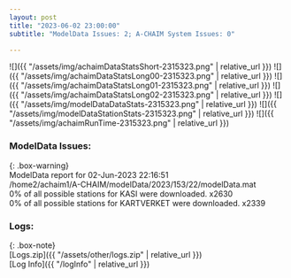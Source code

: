 ```yaml
---
layout: post
title: "2023-06-02 23:00:00"
subtitle: "ModelData Issues: 2; A-CHAIM System Issues: 0"

---
```


![]({{ "/assets/img/achaimDataStatsShort-2315323.png" | relative_url }})
![]({{ "/assets/img/achaimDataStatsLong00-2315323.png" | relative_url }})
![]({{ "/assets/img/achaimDataStatsLong01-2315323.png" | relative_url }})
![]({{ "/assets/img/achaimDataStatsLong02-2315323.png" | relative_url }})
![]({{ "/assets/img/modelDataDataStats-2315323.png" | relative_url }})
![]({{ "/assets/img/modelDataStationStats-2315323.png" | relative_url }})
![]({{ "/assets/img/achaimRunTime-2315323.png" | relative_url }})


### ModelData Issues:  
  
{: .box-warning}  
 ModelData report for 02-Jun-2023 22:16:51   
 /home2/achaim1/A-CHAIM/modelData/2023/153/22/modelData.mat   
 0% of all possible stations for KASI were downloaded. x2630   
 0% of all possible stations for KARTVERKET were downloaded. x2339   
  


### Logs:  
  
{: .box-note}  
[Logs.zip]({{ "/assets/other/logs.zip" | relative_url }})  
[Log Info]({{ "/logInfo" | relative_url }})  
